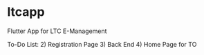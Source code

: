 # ltcapp

Flutter App for LTC E-Management

To-Do List:
2) Registration Page 
3) Back End
4) Home Page for TO